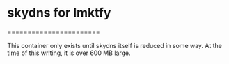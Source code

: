 # skydns for lmktfy
=======================

This container only exists until skydns itself is reduced in some way.  At the
time of this writing, it is over 600 MB large.

